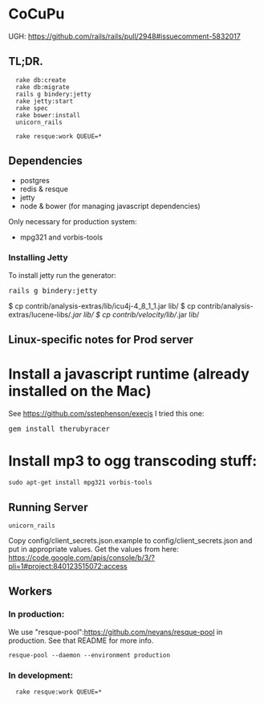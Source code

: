# CoCuPu

UGH: https://github.com/rails/rails/pull/2948#issuecomment-5832017

## TL;DR.

```
  rake db:create
  rake db:migrate
  rails g bindery:jetty
  rake jetty:start
  rake spec
  rake bower:install
  unicorn_rails
```

```
  rake resque:work QUEUE=*
```

## Dependencies

* postgres
* redis & resque
* jetty
* node & bower (for managing javascript dependencies)

Only necessary for production system:
* mpg321 and vorbis-tools

### Installing Jetty

To install jetty run the generator:
<pre>rails g bindery:jetty</pre>
$ cp contrib/analysis-extras/lib/icu4j-4_8_1_1.jar lib/
$ cp contrib/analysis-extras/lucene-libs/*.jar lib/
$ cp contrib/velocity/lib/*.jar lib/

## Linux-specific notes for Prod server

# Install a javascript runtime (already installed on the Mac)
  See https://github.com/sstephenson/execjs
  I tried this one:
<pre>gem install therubyracer</pre>

# Install mp3 to ogg transcoding stuff:

`sudo apt-get install mpg321 vorbis-tools`

## Running Server

`unicorn_rails`

Copy config/client_secrets.json.example to config/client_secrets.json and put in appropriate values.  Get the values from here: https://code.google.com/apis/console/b/3/?pli=1#project:840123515072:access


## Workers

### In production:

We use "resque-pool":https://github.com/nevans/resque-pool in production.  See that README for more info.

`resque-pool --daemon --environment production`

### In development:

```
  rake resque:work QUEUE=*
```


